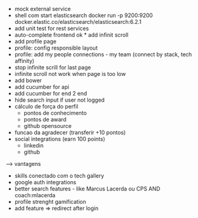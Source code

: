 * mock external service
* shell com start elasticsearch docker run -p 9200:9200 docker.elastic.co/elasticsearch/elasticsearch:6.2.1
* add unit test for rest services
* auto-complete frontend
ok * add infinit scroll
* add profile page
* profile: config responsible layout
* profile: add my people connections - my team (connect by stack, tech affinity)
* stop infinite scrill for last page
* infinite scroll not work when page is too low
* add bower
* add cucumber for api
* add cucumber for end 2 end
* hide search input if user not logged
* cálculo de força do perfil
  - pontos de conhecimento
  - pontos de award
  - github opensource
* funcao da agradecer (transferir +10 pontos)
* social integrations (earn 100 points)
  - linkedin
  - github

--> vantagens
* skills conectado com o tech gallery
* google auth integrations
* better search features - like Marcus Lacerda ou CPS AND coach:mlacerda
* profile strenght gamification
* add feature => redirect after login
